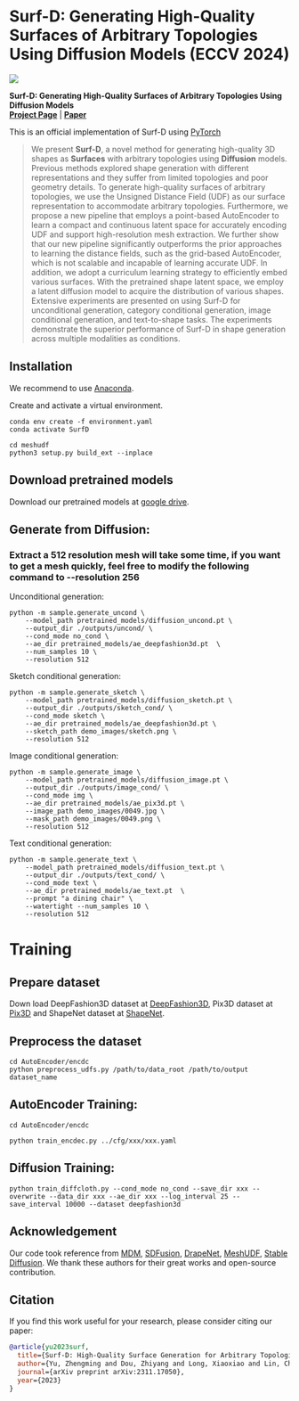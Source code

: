 # Surf-D: Generating High-Quality Surfaces of Arbitrary Topologies Using Diffusion Models (ECCV 2024)

<img src="./assets/fig_virtual_try_on.gif">

**Surf-D: Generating High-Quality Surfaces of Arbitrary Topologies Using Diffusion Models**<br>
**[Project Page](https://yzmblog.github.io/projects/SurfD)**
| **[Paper](https://arxiv.org/abs/2311.17050)**

This is an official implementation of Surf-D using [PyTorch](https://pytorch.org/)

>We present **Surf-D**, a novel method for generating high-quality 3D shapes as **Surfaces** with arbitrary topologies using **Diffusion** models. Previous methods explored shape generation with different representations and they suffer from limited topologies and poor geometry details. To generate high-quality surfaces of arbitrary topologies, we use the Unsigned Distance Field (UDF) as our surface representation to accommodate arbitrary topologies. Furthermore, we propose a new pipeline that employs a point-based AutoEncoder to learn a compact and continuous latent space for accurately encoding UDF and support high-resolution mesh extraction. We further show that our new pipeline significantly outperforms the prior approaches to learning the distance fields, such as the grid-based AutoEncoder, which is not scalable and incapable of learning accurate UDF. In addition, we adopt a curriculum learning strategy to efficiently embed various surfaces. With the pretrained shape latent space, we employ a latent diffusion model to acquire the distribution of various shapes. Extensive experiments are presented on using Surf-D for unconditional generation, category conditional generation, image conditional generation, and text-to-shape tasks. The experiments demonstrate the superior performance of Surf-D in shape generation across multiple modalities as conditions.

## Installation

We recommend to use [Anaconda](https://www.anaconda.com/).

Create and activate a virtual environment.

    conda env create -f environment.yaml
    conda activate SurfD

    cd meshudf
    python3 setup.py build_ext --inplace

## Download pretrained models
Download our pretrained models at [google drive](https://drive.google.com/drive/folders/19Wdbg-zOB48IZ3KSxayRK3q1v1HfWRUP?usp=sharing).

## Generate from Diffusion:
### Extract a 512 resolution mesh will take some time, if you want to get a mesh quickly, feel free to modify the following command to --resolution 256

Unconditional generation:

    python -m sample.generate_uncond \
        --model_path pretrained_models/diffusion_uncond.pt \
        --output_dir ./outputs/uncond/ \
        --cond_mode no_cond \
        --ae_dir pretrained_models/ae_deepfashion3d.pt  \
        --num_samples 10 \
        --resolution 512

Sketch conditional generation:

    python -m sample.generate_sketch \
        --model_path pretrained_models/diffusion_sketch.pt \
        --output_dir ./outputs/sketch_cond/ \
        --cond_mode sketch \
        --ae_dir pretrained_models/ae_deepfashion3d.pt \
        --sketch_path demo_images/sketch.png \
        --resolution 512

Image conditional generation:

    python -m sample.generate_image \
        --model_path pretrained_models/diffusion_image.pt \
        --output_dir ./outputs/image_cond/ \
        --cond_mode img \
        --ae_dir pretrained_models/ae_pix3d.pt \
        --image_path demo_images/0049.jpg \
        --mask_path demo_images/0049.png \
        --resolution 512

Text conditional generation:

    python -m sample.generate_text \
        --model_path pretrained_models/diffusion_text.pt \
        --output_dir ./outputs/text_cond/ \
        --cond_mode text \
        --ae_dir pretrained_models/ae_text.pt  \
        --prompt "a dining chair" \
        --watertight --num_samples 10 \
        --resolution 512

# Training

## Prepare dataset
Down load DeepFashion3D dataset at [DeepFashion3D](https://github.com/GAP-LAB-CUHK-SZ/deepFashion3D), Pix3D dataset at [Pix3D](http://pix3d.csail.mit.edu/) and ShapeNet dataset at [ShapeNet](https://shapenet.org/).

## Preprocess the dataset
    cd AutoEncoder/encdc
    python preprocess_udfs.py /path/to/data_root /path/to/output dataset_name

## AutoEncoder Training:
```
cd AutoEncoder/encdc
```

    python train_encdec.py ../cfg/xxx/xxx.yaml


## Diffusion Training:

    python train_diffcloth.py --cond_mode no_cond --save_dir xxx --overwrite --data_dir xxx --ae_dir xxx --log_interval 25 --save_interval 10000 --dataset deepfashion3d

## Acknowledgement

Our code took reference from [MDM](https://github.com/GuyTevet/motion-diffusion-model), [SDFusion](https://github.com/yccyenchicheng/SDFusion), [DrapeNet](https://github.com/liren2515/DrapeNet), [MeshUDF](https://github.com/cvlab-epfl/MeshUDF), [Stable Diffusion](https://github.com/CompVis/stable-diffusion). We thank these authors for their great works and open-source contribution.

<a name="citation"></a>
## Citation
If you find this work useful for your research, please consider citing our paper: 

```bibtex
@article{yu2023surf,
  title={Surf-D: High-Quality Surface Generation for Arbitrary Topologies using Diffusion Models},
  author={Yu, Zhengming and Dou, Zhiyang and Long, Xiaoxiao and Lin, Cheng and Li, Zekun and Liu, Yuan and M{\"u}ller, Norman and Komura, Taku and Habermann, Marc and Theobalt, Christian and others},
  journal={arXiv preprint arXiv:2311.17050},
  year={2023}
}
```